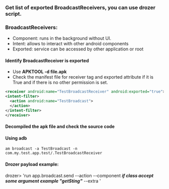 ### Get list of exported BroadcastReceivers, you can use drozer script.

### BroadcastReceivers: 
- Component: runs in the background without UI.
- Intent: allows to interact with other android components
- Exported: service can be accessed by other application or root

#### Identify BroadcastReceiver is exported
- Use **APKTOOL -d file.apk**
- Check the manifest file for receiver tag and exported attribute if it is True and if there is no other permission is set.

```AndroidMainfest.xml
<receiver android:name="TestBroadcastReceiver" android:exported="true">
<intent-filter>
  <action android:name="TestBroadcast">
  </action>
</intent-filter>
</receiver>
```
#### Decompiled the apk file and check the source code

#### Using adb
```
am broadcast -a TestBroadcast -n com.my.test.app.test/.TestBroadcastReceiver
```
#### Drozer payload example:
drozer> 'run app.broadcast.send --action <EXPORTED BROADCAST RECEIVER> 
  --component <FULL PACKAGE NAME example: com.some.example.class>
  ***if class accept some argument example "getSting"***
  --extra <string parametr_name value>'
